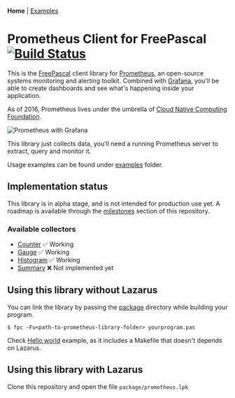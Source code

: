 **Home** | [Examples](examples)

# Prometheus Client for FreePascal [![Build Status](https://travis-ci.org/piradoiv/prometheus-client-pascal.svg?branch=master)](https://travis-ci.org/piradoiv/prometheus-client-pascal)

This is the [FreePascal](https://www.freepascal.org/) client library for [Prometheus](https://prometheus.io/), an open-source systems monitoring and alerting toolkit. Combined with [Grafana](https://grafana.com/), you'll be able to create dashboards and see what's happening inside your application.

As of 2016, Prometheus lives under the umbrella of [Cloud Native Computing Foundation](https://www.cncf.io/).

![Prometheus with Grafana](https://github.com/piradoiv/prometheus-client-pascal/blob/master/img/grafana_prometheus.png?raw=true)

This library just collects data, you'll need a running Prometheus server to extract, query and monitor it.

Usage examples can be found under [examples](./examples) folder.

## Implementation status

This library is in alpha stage, and is not intended for production use yet. A roadmap is available through the [milestones](https://github.com/piradoiv/prometheus-client-pascal/milestones) section of this repository.

### Available collectors

- [Counter](https://prometheus.io/docs/concepts/metric_types/#counter) ✅ Working
- [Gauge](https://prometheus.io/docs/concepts/metric_types/#gauge) ✅ Working
- [Histogram](https://prometheus.io/docs/concepts/metric_types/#histogram) ✅ Working
- [Summary](https://prometheus.io/docs/concepts/metric_types/#summary) ❌ Not implemented yet

## Using this library without Lazarus

You can link the library by passing the [package](package) directory while building your program.

```
$ fpc -Fu<path-to-prometheus-library-folder> yourprogram.pas
```

Check [Hello world](https://github.com/piradoiv/prometheus-client-pascal/blob/master/examples/hello-world/) example, as it includes a Makefile that doesn't depends on Lazarus.

## Using this library with Lazarus

Clone this repository and open the file `package/prometheus.lpk`
